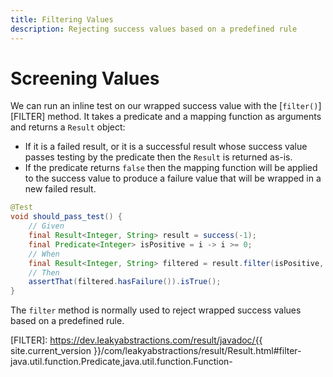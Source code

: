 ```yaml
---
title: Filtering Values
description: Rejecting success values based on a predefined rule
---
```


# Screening Values

We can run an inline test on our wrapped success value with the [`filter()`][FILTER] method. It takes a predicate and a
mapping function as arguments and returns a `Result` object:

- If it is a failed result, or it is a successful result whose success value passes testing by the predicate then the
  `Result` is returned as-is.
- If the predicate returns `false` then the mapping function will be applied to the success value to produce a failure
  value that will be wrapped in a new failed result.

```java
@Test
void should_pass_test() {
    // Given
    final Result<Integer, String> result = success(-1);
    final Predicate<Integer> isPositive = i -> i >= 0;
    // When
    final Result<Integer, String> filtered = result.filter(isPositive, i -> "Negative number");
    // Then
    assertThat(filtered.hasFailure()).isTrue();
}
```

The `filter` method is normally used to reject wrapped success values based on a predefined rule.


[FILTER]: https://dev.leakyabstractions.com/result/javadoc/{{ site.current_version }}/com/leakyabstractions/result/Result.html#filter-java.util.function.Predicate,java.util.function.Function-
